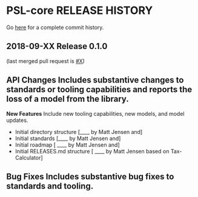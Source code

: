 PSL-core RELEASE HISTORY
==============================
Go [here](https://github.com/open-source-economics/PSL-core/pulls?q=is%3Apr+is%3Aclosed)
for a complete commit history.


2018-09-XX Release 0.1.0
-------------------------
(last merged pull request is
[#X](https://github.com/open-source-economics/PSL-core/pull/X))

**API Changes**
Includes substantive changes to standards or tooling capabilities and reports the loss of a model from the library.
- 

**New Features**
Include new tooling capabilities, new models, and model updates.
- Initial directory structure [____ by Matt Jensen and]
- Initial standards [____ by Matt Jensen and]
- Initial roadmap [ ____ by Matt Jensen and]
- Initial RELEASES.md structure [ ____ by Matt Jensen based on Tax-Calculator]

**Bug Fixes**
Includes substantive bug fixes to standards and tooling.
- 
